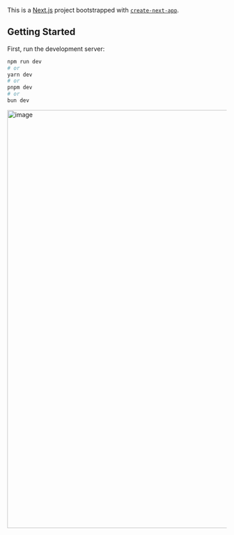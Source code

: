 This is a [Next.js](https://nextjs.org/) project bootstrapped with [`create-next-app`](https://github.com/vercel/next.js/tree/canary/packages/create-next-app).

## Getting Started

First, run the development server:

```bash
npm run dev
# or
yarn dev
# or
pnpm dev
# or
bun dev
```

<img width="959" alt="image" src="https://github.com/AngigRiv/ExamenParcial01/assets/106000698/962ca20d-a98a-4bad-8af7-a932db646fb4">

